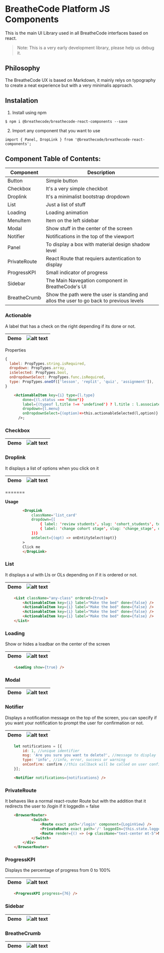 # BreatheCode Platform JS Components

This is the main UI Library used in all BreatheCode interfaces based on react.
> Note: This is a very early development library, please help us debug it.

## Philosophy

The BreatheCode UX is based on Markdown, it mainly relys on typography to create
a neat experience but with a very minimalis approach.

## Instalation

1. Install using npm
```
$ npm i @breathecode/breathecode-react-components --save
```
2. Import any component that you want to use
```
import { Panel, DropLink } from '@breathecode/breathecode-react-components';
```

## Component Table of Contents:

| Component     | Description                                                                               |
|---------------|-------------------------------------------------------------------------------------------|
| Button        |Simple button                                                                              | 
| Checkbox      |It's a very simple checkbot                                                                | 
| Droplink      |It's a minimalist bootstrap dropdown                                                       | 
| List          |Just a list of stuff                                                                       | 
| Loading       |Loading animation                                                                          | 
| MenuItem      |Item on the left sidebar                                                                   | 
| Modal         |Show stuff in the center of the screen                                                     | 
| Notifier      |Notifications in the top of the viewport                                                   | 
| Panel         |To display a box with material design shadow level                                         | 
| PrivateRoute  |React Route that requiers autentication to display                                         | 
| ProgressKPI   |Small indicator of progress                                                                | 
| Sidebar       |The Main Navegation component in BreatheCode's UI                                          | 
| BreatheCrumb  |Show the path were the user is standing and allos the user to go back to previous levels   | 

### Actionable

A label that has a check on the right depending if its done or not.

| Demo | ![alt text](https://breatheco-de.github.io/react-components/img/actionable.png "Logo Title Text 1") |
|---|----|

Properties
```js
{
  label: PropTypes.string.isRequired,
  dropdown: PropTypes.array,
  isSelected: PropTypes.bool,
  onDropdownSelect: PropTypes.func.isRequired,
  type: PropTypes.oneOf(['lesson', 'replit', 'quiz', 'assignment']),
}
```

```html
    <ActionableItem key={i} type={l.type} 
        done={(l.status === "done")} 
        label={(typeof l.title !== 'undefined') ? l.title : l.associated_slug} 
        dropdown={l.menu} 
        onDropdownSelect={(option)=>this.actionableSelected(l,option)} 
      />;
```

### Checkbox

| Demo | ![alt text](https://breatheco-de.github.io/react-components/img/checkbox.png "Logo Title Text 1") |
|---|----|

### Droplink

It displays a list of options when you click on it

| Demo | ![alt text](https://breatheco-de.github.io/react-components/img/droplink.png "Logo Title Text 1") |
|---|----|
=======

**Usage**
```html
        <DropLink
            className='list_card' 
            dropdown={[
                { label: 'review students', slug: 'cohort_students', to: `/manage/student/?cohort=${data.slug}`},
                { label: 'change cohort stage', slug: 'change_stage', data: someData }
            ])}
            onSelect={(opt) => onEntitySelect(opt)}
        >
        Click me
        </DropLink>
```

### List

It displays a ul with LIs or OLs depending on if it is ordered or not.

| Demo | ![alt text](https://breatheco-de.github.io/react-components/img/list.png "Logo Title Text 1") |
|---|----|

```html
    <List className="any-class" ordered={true}>
        <ActionableItem key={i} label="Make the bed" done={false} />
        <ActionableItem key={i} label="Make the bed" done={false} />
        <ActionableItem key={i} label="Make the bed" done={false} />
        <ActionableItem key={i} label="Make the bed" done={false} />
    </List>
```
### Loading
Show or hides a loadbar on the center of the screen

| Demo | ![alt text](https://breatheco-de.github.io/react-components/img/loading.png "Logo Title Text 1") |
|---|----|

```html
    <Loading show={true} />
```
### Modal

| Demo | ![alt text](https://breatheco-de.github.io/react-components/img/modal.png "Logo Title Text 1") |
|---|----|

### Notifier
Displays a notification message on the top of the screen, you can specify if you want your
notification to prompt the user for confirmation or not.

| Demo | ![alt text](https://breatheco-de.github.io/react-components/img/notifier.png "Logo Title Text 1") |
|---|----|

```js
    let notifications = [{
        id: 1, //unique identifier
        msg: 'Are you sure you want to delete?', //message to display
        type: 'info', //info, error, success or warning
        onConfirm: confirm //this callback will be called on user confirmation 
    }];
```
```html
    <Notifier notifications={notifications} />
```
### PrivateRoute

It behaves like a normal react-router Route but with the addition 
that it redirects the user to /login if it loggedIn = false

```html
    <BrowserRouter>
            <Switch>
                <Route exact path='/login' component={LoginView} />
                <PrivateRoute exact path='/' loggedIn={this.state.loggedIn} component={AnyPrivateView} />
                <Route render={() => (<p className="text-center mt-5">Not found</p>)} />
            </Switch>
        </div>
    </BrowserRouter>
```
### ProgressKPI
Displays the percentage of progress from 0 to 100%

| Demo | ![alt text](https://breatheco-de.github.io/react-components/img/progress_kpi.png "Logo Title Text 1") |
|---|----|

```html
    <ProgressKPI progress={76} />
```
### Sidebar

| Demo | ![alt text](https://breatheco-de.github.io/react-components/img/sidebar.png "Logo Title Text 1") |
|---|----|
### BreatheCrumb

| Demo | ![alt text](https://breatheco-de.github.io/react-components/img/breadcrumb.png "Logo Title Text 1") |
|---|----|

